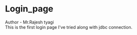 # Login_page
Author - Mr.Rajesh tyagi
<br>
This is the first login page I've tried along with jdbc connection.
